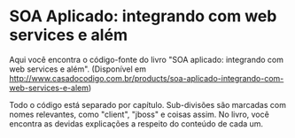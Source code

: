 SOA Aplicado: integrando com web services e além
===

Aqui você encontra o código-fonte do livro "SOA aplicado: integrando com web services e além". (Disponível em <http://www.casadocodigo.com.br/products/soa-aplicado-integrando-com-web-services-e-alem>)

Todo o código está separado por capítulo. Sub-divisões são marcadas com nomes relevantes, como "client", "jboss" e coisas assim. No livro, você encontra as devidas explicações a respeito do conteúdo de cada um. 

